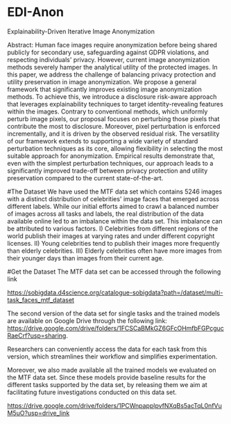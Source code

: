 # EDI-Anon
Explainability-Driven Iterative Image Anonymization

Abstract: Human face images require anonymization before being shared publicly for secondary use, safeguarding against GDPR violations, and respecting individuals' privacy. However, current image anonymization methods severely hamper the analytical utility of the protected images. In this paper, we address the challenge of balancing privacy protection and utility preservation in image anonymization. We propose a general framework that significantly improves existing image anonymization methods. To achieve this, we introduce a disclosure risk-aware approach that leverages explainability techniques to target identity-revealing features within the images. Contrary to conventional methods, which uniformly perturb image pixels, our proposal focuses on perturbing those pixels that contribute the most to disclosure. Moreover, pixel perturbation is enforced incrementally, and it is driven by the observed residual risk. The versatility of our framework extends to supporting a wide variety of standard perturbation techniques as its core, allowing flexibility in selecting the most suitable approach for anonymization. Empirical results demonstrate that, even with the simplest perturbation techniques, our approach leads to a significantly improved trade-off between privacy protection and utility preservation compared to the current state-of-the-art.

#The Dataset
We have used the MTF data set which contains 5246 images with a distinct distribution of celebrities' image faces that emerged across different labels. While our initial efforts aimed to crawl a balanced number of images across all tasks and labels, the real distribution of the data available online led to an imbalance within the data set. This imbalance can be attributed to various factors. I) Celebrities from different regions of the world publish their images at varying rates and under different copyright licenses. II) Young celebrities tend to publish their images more frequently than elderly celebrities. III) Elderly celebrities often have more images from their younger days than images from their current age.

#Get the Dataset
The MTF data set can be accessed through the following link

https://sobigdata.d4science.org/catalogue-sobigdata?path=/dataset/multi-task_faces_mtf_dataset

The second version of the data set for single tasks and the trained models are available on Google Drive through the following link: 
https://drive.google.com/drive/folders/1FCSCaBMkGZ6GFcOHmfbFGPcgucRaeCrf?usp=sharing.

Researchers can conveniently access the data for each task from this version, which streamlines their workflow and simplifies experimentation.

Moreover, we also made available all the trained models we evaluated on the MTF data set. Since these models provide baseline results for the different tasks supported by the data set, by releasing them we aim at facilitating future investigations conducted on this data set.

https://drive.google.com/drive/folders/1PCWnpapplpvfNXqBs5acTqL0nfVuM5uO?usp=drive_link 
